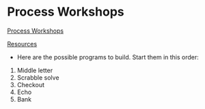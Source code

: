 # Process Workshops


[Process Workshops](https://github.com/makersacademy/skills-workshops/tree/master/process_review)

[Resources](https://github.com/makersacademy/course/tree/master/goals/)



- Here are the possible programs to build. Start them in this order:

1. Middle letter
2. Scrabble solve
3. Checkout
4. Echo
5. Bank